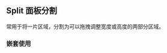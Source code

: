 <div class="demo-header">
<p class="overviewicon">
  <span class="wapi-container-split"/>
</p>

## Split 面板分割

<nova-uxlink widget-name="Split"></nova-uxlink>

常用于将一片区域，分割为可以拖拽调整宽度或高度的两部分区域。
</div>

### 嵌套使用

<nova-demo-view link="split/nested-use"></nova-demo-view>

<br>
